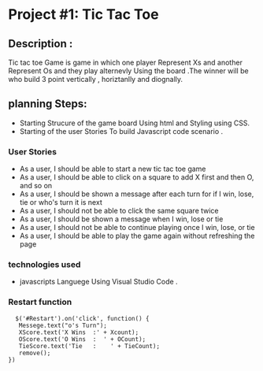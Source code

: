 # Project #1: Tic Tac Toe
## Description :
Tic tac toe Game is game in which one player Represent Xs and another Represent Os and they play alternevly Using the board  .The winner will be who build 3 point vertically , horiztanlly and diognally. 

## planning Steps:
- Starting Strucure of the game board Using html and Styling using CSS.
- Starting of the user Stories To build Javascript code scenario .

### User Stories

- As a user, I should be able to start a new tic tac toe game
- As a user, I should be able to click on a square to add X first and then O, and so on
- As a user, I should be shown a message after each turn for if I win, lose, tie or who's turn it is next
- As a user, I should not be able to click the same square twice
- As a user, I should be shown a message when I win, lose or tie
- As a user, I should not be able to continue playing once I win, lose, or tie
- As a user, I should be able to play the game again without refreshing the page

### technologies used
- javascripts Languege Using Visual Studio Code .
  

 ### Restart function 


 ``` 
   $('#Restart').on('click', function() {
    Messege.text("o's Turn");
    XScore.text('X Wins  :' + Xcount);
    OScore.text('O Wins  :  ' + OCount);
    TieScore.text('Tie   :    ' + TieCount);
    remove();
})
  